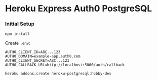 # Heroku Express Auth0 PostgreSQL

### Initial Setup

```
npm install
```

Create `.env`:
```
AUTH0_CLIENT_ID=ABC...123
AUTH0_DOMAIN=example-app.auth0.com
AUTH0_CLIENT_SECRET=ABC...123
AUTH0_CALLBACK_URL=http://localhost:5000/auth/callback
```


```
heroku addons:create heroku-postgresql:hobby-dev
```